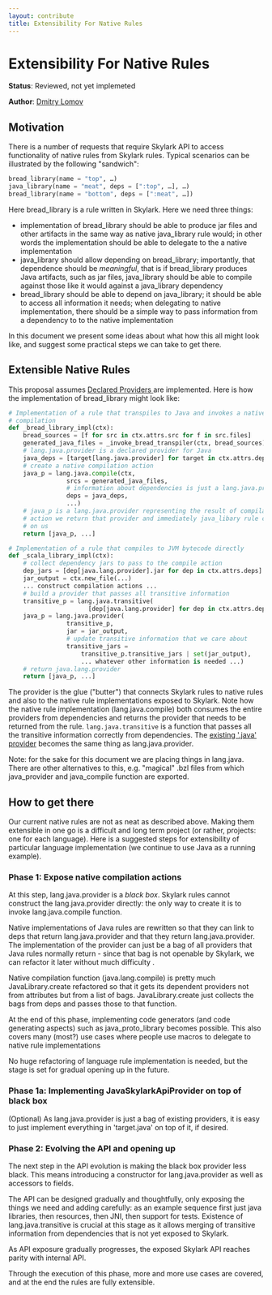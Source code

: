 ```yaml
---
layout: contribute
title: Extensibility For Native Rules
---
```

# Extensibility For Native Rules

**Status**: Reviewed, not yet implemeted

**Author**: [Dmitry Lomov](mailto:dslomov@google.com)

## Motivation

There is a number of requests that require Skylark API to access functionality
of native rules from Skylark rules. Typical scenarios can be illustrated by the
following "sandwich":

```python
bread_library(name = "top", …)
java_library(name = "meat", deps = [":top", …], …)
bread_library(name = "bottom", deps = [":meat", …])
```

Here bread\_library is a rule written in Skylark. Here we need three things:

* implementation of bread\_library should be able to produce jar files and other
  artifacts in the same way as native java\_library rule would; in other words
  the implementation should be able to delegate to the a native implementation
* java\_library should allow depending on bread\_library; importantly, that
  dependence should be *meaningful*, that is if bread\_library produces Java
  artifacts, such as jar files, java\_library should be able to compile against
  those like it would against a java\_library dependency
* bread\_library should be able to depend on java\_library; it should be able to
  access all information it needs; when delegating to native implementation,
  there should be a simple way to pass information from a dependency to to the
  native implementation

In this document we present some ideas about what how this all might look like,
and suggest some practical steps we can take to get there.

## Extensible Native Rules

This proposal assumes [Declared Providers
](/designs/skylark/declared-providers.html)
are implemented. Here is how the implementation of bread\_library might look
like:

```python
# Implementation of a rule that transpiles to Java and invokes a native
# compilation
def _bread_library_impl(ctx):
    bread_sources = [f for src in ctx.attrs.src for f in src.files]
    generated_java_files = _invoke_bread_transpiler(ctx, bread_sources)
    # lang.java.provider is a declared provider for Java
    java_deps = [target[lang.java.provider] for target in ctx.attrs.deps]
    # create a native compilation action
    java_p = lang.java.compile(ctx,
                srcs = generated_java_files,
                # information about dependencies is just a lang.java.provider
                deps = java_deps,
                ...)
    # java_p is a lang.java.provider representing the result of compilation
    # action we return that provider and immediately java_libary rule can depend
    # on us
    return [java_p, ...]

# Implementation of a rule that compiles to JVM bytecode directly
def _scala_library_impl(ctx):
    # collect dependency jars to pass to the compile action
    dep_jars = [dep[java.lang.provider].jar for dep in ctx.attrs.deps]
    jar_output = ctx.new_file(...)
    ... construct compilation actions ...
    # build a provider that passes all transitive information
    transitive_p = lang.java.transitive(
                      [dep[java.lang.provider] for dep in ctx.attrs.deps])
    java_p = lang.java.provider(
                transitive_p,
                jar = jar_output,
                # update transitive information that we care about
                transitive_jars =
                    transitive_p.transitive_jars | set(jar_output),
                    ... whatever other information is needed ...)
    # return java.lang.provider
    return [java_p, ...]
```

The provider is the glue ("butter") that connects Skylark rules to native rules
and also to the native rule implementations exposed to Skylark. Note how the
native rule implementation (lang.java.compile) both consumes the entire
providers from dependencies and returns the provider that needs to be returned
from the rule. `lang.java.transitive` is a function that passes all the
transitive information correctly from dependencies. The [existing '.java'
provider](http://www.bazel.io/docs/skylark/lib/JavaSkylarkApiProvider.html)
becomes the same thing as lang.java.provider.

Note: for the sake for this document we are placing things in lang.java. There
are other alternatives to this, e.g. "magical" .bzl files from which
java\_provider and java\_compile function are exported.

## How to get there

Our current native rules are not as neat as described above. Making them
extensible in one go is a difficult and long term project (or rather, projects:
one for each language). Here is a suggested steps for extensibility of
particular language implementation (we continue to use Java as a running
example).

### Phase 1: Expose native compilation actions

At this step, lang.java.provider is a *black box*. Skylark rules cannot
construct the lang.java.provider directly: the only way to create it is to
invoke lang.java.compile function.

Native implementations of Java rules are rewritten so that they can link to deps
that return lang.java.provider and that they return lang.java.provider.  The
implementation of the provider can just be a bag of all providers that Java
rules normally return - since that bag is not openable by Skylark, we can
refactor it later without much difficulty .

Native compilation function (java.lang.compile) is pretty much
JavaLibrary.create refactored so that it gets its dependent providers not from
attributes but from a list of bags. JavaLibrary.create just collects the bags
from deps and passes those to that function.

At the end of this phase, implementing code generators (and code generating
aspects) such as java\_proto\_library becomes possible. This also covers many
(most?) use cases where people use macros to delegate to native rule
implementations

No huge refactoring of language rule implementation is needed, but the stage is
set for gradual opening up in the future.

### Phase 1a: Implementing JavaSkylarkApiProvider on top of black box

(Optional) As lang.java.provider is just a bag of existing providers, it is easy
to just implement everything in 'target.java' on top of it, if desired.

### Phase 2: Evolving the API and opening up

The next step in the API evolution is making the black box provider less black.
This means introducing a constructor for lang.java.provider as well as accessors
to fields.

The API can be designed gradually and thoughtfully, only exposing the things we
need and adding carefully: as an example sequence first just java libraries,
then resources, then JNI, then support for tests. Existence of
lang.java.transitive is crucial at this stage as it allows merging of transitive
information from dependencies that is not yet exposed to Skylark.

As API exposure gradually progresses, the exposed Skylark API reaches parity
with internal API.

Through the execution of this phase, more and more use cases are covered, and at
the end the rules are fully extensible.
